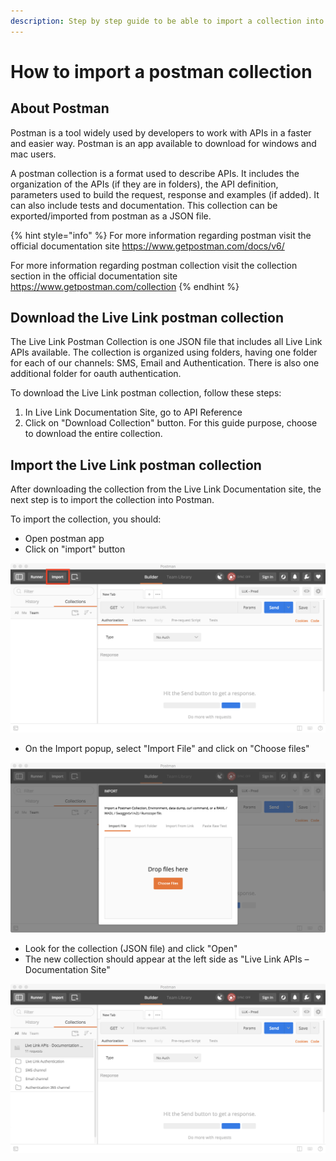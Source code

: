```yaml
---
description: Step by step guide to be able to import a collection into postman
---
```


# How to import a postman collection

## About Postman

Postman is a tool widely used by developers to work with APIs in a faster and easier way. Postman is an app available to download for windows and mac users.

A postman collection is a format used to describe APIs. It includes the organization of the APIs \(if they are in folders\), the API definition, parameters used to build the request, response and examples \(if added\). It can also include tests and documentation. This collection can be exported/imported from postman as a JSON file.

{% hint style="info" %}
 For more information regarding postman visit the official documentation site https://www.getpostman.com/docs/v6/

For more information regarding postman collection visit the collection section in the official documentation site https://www.getpostman.com/collection
{% endhint %}

## Download the Live Link postman collection

The Live Link Postman Collection is one JSON file that includes all Live Link APIs available. The collection is organized using folders, having one folder for each of our channels: SMS, Email and Authentication. There is also one additional folder for oauth authentication.

To download the Live Link postman collection, follow these steps:

1. In Live Link Documentation Site, go to API Reference
2. Click on "Download Collection" button. For this guide purpose, choose to download the entire collection.

## Import the Live Link postman collection

After downloading the collection from the Live Link Documentation site, the next step is to import the collection into Postman.

To import the collection, you should:

* Open postman app
* Click on "import" button

![Location of the import button in postman app](.gitbook/assets/postman-import-collection%20%281%29.png)

* On the Import popup, select "Import File" and click on "Choose files" 

![Import screen, look for the file to import](.gitbook/assets/postman-import-file.png)

* Look for the collection \(JSON file\) and click "Open" 
* The new collection should appear at the left side as "Live Link APIs – Documentation Site" 

![Live Link collection already imported](.gitbook/assets/postman-imported-collection%20%281%29.png)

